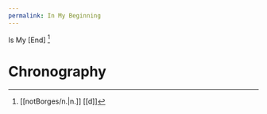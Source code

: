 ```yaml
---
permalink: In My Beginning
---
```


Is My [End] [^n]
# Chronography

[^n]: [[notBorges/n.|n.]] [[d]]
